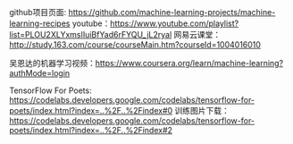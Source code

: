 github项目页面: https://github.com/machine-learning-projects/machine-learning-recipes
youtube：https://www.youtube.com/playlist?list=PLOU2XLYxmsIIuiBfYad6rFYQU_jL2ryal
网易云课堂：http://study.163.com/course/courseMain.htm?courseId=1004016010

吴恩达的机器学习视频：https://www.coursera.org/learn/machine-learning?authMode=login


TensorFlow For Poets: https://codelabs.developers.google.com/codelabs/tensorflow-for-poets/index.html?index=..%2F..%2Findex#0
训练图片下载：https://codelabs.developers.google.com/codelabs/tensorflow-for-poets/index.html?index=..%2F..%2Findex#2


